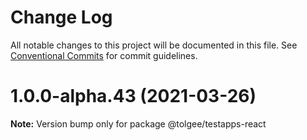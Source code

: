 # Change Log

All notable changes to this project will be documented in this file.
See [Conventional Commits](https://conventionalcommits.org) for commit guidelines.

# 1.0.0-alpha.43 (2021-03-26)

**Note:** Version bump only for package @tolgee/testapps-react
